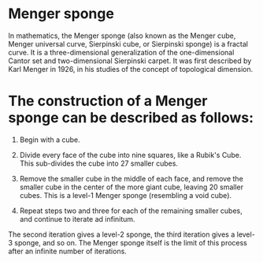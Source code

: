 # Menger sponge

In mathematics, the Menger sponge (also known as the Menger cube, Menger universal curve, Sierpinski cube, or Sierpinski sponge) is a fractal curve. It is a three-dimensional generalization of the one-dimensional Cantor set and two-dimensional Sierpinski carpet. It was first described by Karl Menger in 1926, in his studies of the concept of topological dimension.

# The construction of a Menger sponge can be described as follows:

1. Begin with a cube.

2. Divide every face of the cube into nine squares, like a Rubik's Cube. This sub-divides the cube into 27 smaller cubes.

3. Remove the smaller cube in the middle of each face, and remove the smaller cube in the center of the more giant cube, leaving 20 smaller cubes. This is a level-1 Menger sponge (resembling a void cube).

4. Repeat steps two and three for each of the remaining smaller cubes, and continue to iterate ad infinitum.

The second iteration gives a level-2 sponge, the third iteration gives a level-3 sponge, and so on. The Menger sponge itself is the limit of this process after an infinite number of iterations.